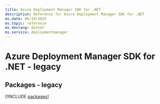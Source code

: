 ```yaml
---
title: Azure Deployment Manager SDK for .NET
description: Reference for Azure Deployment Manager SDK for .NET
ms.date: 06/19/2025
ms.topic: reference
ms.devlang: dotnet
ms.service: deploymentmanager
---
```

# Azure Deployment Manager SDK for .NET - legacy
## Packages - legacy
[!INCLUDE [packages](deployment-manager-index.md)]